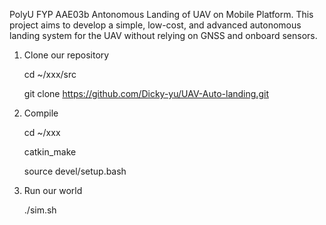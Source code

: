 PolyU FYP AAE03b Antonomous Landing of UAV on Mobile Platform.
This project aims to develop a simple, low-cost, and advanced autonomous landing system for the UAV without relying on GNSS and onboard sensors.


1. Clone our repository

   cd ~/xxx/src

   git clone https://github.com/Dicky-yu/UAV-Auto-landing.git

2. Compile

   cd ~/xxx

   catkin_make

   source devel/setup.bash

3. Run our world

   ./sim.sh
